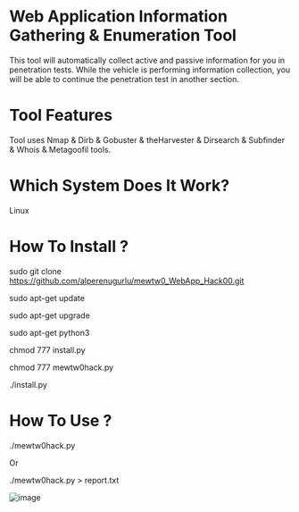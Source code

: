 # Web Application Information Gathering & Enumeration Tool

This tool will automatically collect active and passive information for you in penetration tests.
While the vehicle is performing information collection, you will be able to continue the penetration test in another section.

# Tool Features

Tool uses Nmap & Dirb & Gobuster & theHarvester & Dirsearch & Subfinder & Whois & Metagoofil tools.

# Which System Does It Work?

Linux 

# How To Install ?

sudo git clone https://github.com/alperenugurlu/mewtw0_WebApp_Hack00.git

sudo apt-get update 

sudo apt-get upgrade

sudo apt-get python3

chmod 777 install.py

chmod 777 mewtw0hack.py

./install.py


# How To Use ?

./mewtw0hack.py

Or

./mewtw0hack.py > report.txt


![image](https://user-images.githubusercontent.com/64872731/160276103-96ce3683-5ef6-403b-b690-833d83197594.png)




